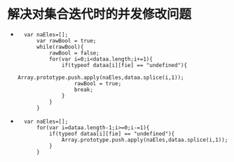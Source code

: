 # 解决对集合迭代时的并发修改问题
* 
        var naEles=[];
            var rawBool = true;
            while(rawBool){
                rawBool = false;
                for(var i=0;i<dataa.length;i+=1){
                    if(typeof dataa[i][fie] == "undefined"){
                        Array.prototype.push.apply(naEles,dataa.splice(i,1));
                        rawBool = true;
                        break;
                    }
                }
            }



*
        var naEles=[];
            for(var i=dataa.length-1;i>=0;i-=1){
                if(typeof dataa[i][fie] == "undefined"){
                    Array.prototype.push.apply(naEles,dataa.splice(i,1));
                }
            }
